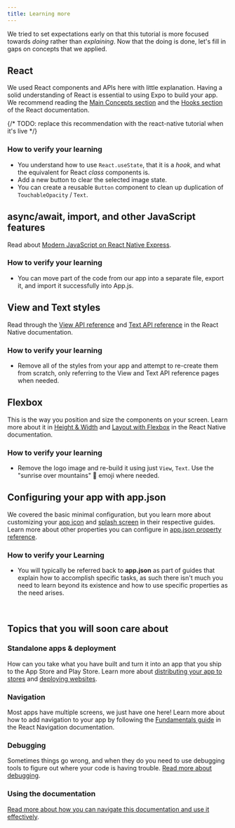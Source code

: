 ```yaml
---
title: Learning more
---
```


We tried to set expectations early on that this tutorial is more focused towards _doing_ rather than _explaining_. Now that the doing is done, let's fill in gaps on concepts that we applied.

## React

We used React components and APIs here with little explanation. Having a solid understanding of React is essential to using Expo to build your app. We recommend reading the [Main Concepts section](https://reactjs.org/docs/hello-world.html) and the [Hooks section](https://reactjs.org/docs/hooks-intro.html) of the React documentation.

{/* TODO: replace this recommendation with the react-native tutorial when it's live */}

### How to verify your learning

- You understand how to use `React.useState`, that it is a _hook_, and what the equivalent for React _class_ components is.
- Add a new button to clear the selected image state.
- You can create a reusable `Button` component to clean up duplication of `TouchableOpacity` / `Text`.

## async/await, import, and other JavaScript features

Read about [Modern JavaScript on React Native Express](https://www.reactnative.express/javascript/features).

### How to verify your learning

- You can move part of the code from our app into a separate file, export it, and import it successfully into App.js.

## View and Text styles

Read through the [View API reference](https://reactnative.dev/docs/view) and [Text API reference](https://reactnative.dev/docs/text) in the React Native documentation.

### How to verify your learning

- Remove all of the styles from your app and attempt to re-create them from scratch, only referring to the View and Text API reference pages when needed.

## Flexbox

This is the way you position and size the components on your screen. Learn more about it in [Height & Width](https://reactnative.dev/docs/height-and-width) and [Layout with Flexbox](https://reactnative.dev/docs/flexbox) in the React Native documentation.

### How to verify your learning

- Remove the logo image and re-build it using just `View`, `Text`. Use the "sunrise over mountains" 🌄 emoji where needed.

## Configuring your app with app.json

We covered the basic minimal configuration, but you learn more about customizing your [app icon](/guides/app-icons) and [splash screen](/guides/splash-screens) in their respective guides. Learn more about other properties you can configure in [app.json property reference](/workflow/configuration).

### How to verify your Learning

- You will typically be referred back to **app.json** as part of guides that explain how to accomplish specific tasks, as such there isn't much you need to learn beyond its existence and how to use specific properties as the need arises.

<br />

## Topics that you will soon care about

### Standalone apps & deployment

How can you take what you have built and turn it into an app that you ship to the App Store and Play Store. Learn more about [distributing your app to stores](/distribution/introduction) and [deploying websites](/distribution/publishing-websites).

### Navigation

Most apps have multiple screens, we just have one here! Learn more about how to add navigation to your app by following the [Fundamentals guide](https://reactnavigation.org/docs/getting-started) in the React Navigation documentation.

### Debugging

Sometimes things go wrong, and when they do you need to use debugging tools to figure out where your code is having trouble. [Read more about debugging](/workflow/debugging).

### Using the documentation

[Read more about how you can navigate this documentation and use it effectively](/next-steps/using-the-documentation).
